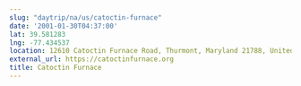 ```yaml
---
slug: "daytrip/na/us/catoctin-furnace"
date: '2001-01-30T04:37:00'
lat: 39.581283
lng: -77.434537
location: 12610 Catoctin Furnace Road, Thurmont, Maryland 21788, United States
external_url: https://catoctinfurnace.org
title: Catoctin Furnace
---
```



